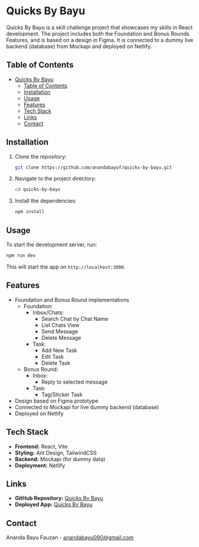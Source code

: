 # Quicks By Bayu

Quicks By Bayu is a skill challenge project that showcases my skills in React development. The project includes both the Foundation and Bonus Rounds Features, and is based on a design in Figma. It is connected to a dummy live backend (database) from Mockapi and deployed on Netlify.

## Table of Contents

- [Quicks By Bayu](#quicks-by-bayu)
  - [Table of Contents](#table-of-contents)
  - [Installation](#installation)
  - [Usage](#usage)
  - [Features](#features)
  - [Tech Stack](#tech-stack)
  - [Links](#links)
  - [Contact](#contact)

## Installation

1. Clone the repository:
   ```bash
   git clone https://github.com/anandabayuf/quicks-by-bayu.git
   ```
2. Navigate to the project directory:
   ```bash
   cd quicks-by-bayu
   ```
3. Install the dependencies:
   ```bash
   npm install
   ```

## Usage

To start the development server, run:
```bash
npm run dev
```

This will start the app on `http://localhost:3000`.

## Features

- Foundation and Bonus Round implementations
   - Foundation:
     - Inbox/Chats:
       - Search Chat by Chat Name
       - List Chats View
       - Send Message
       - Delete Message
     - Task:
       - Add New Task
       - Edit Task
       - Delete Task
   - Bonus Round:
     - Inbox:
       - Reply to selected message
     - Task:
       - Tag/Sticker Task
- Design based on Figma prototype
- Connected to Mockapi for live dummy backend (database)
- Deployed on Netlify

## Tech Stack

- **Frontend:** React, Vite
- **Styling:** Ant Design, TailwindCSS
- **Backend:** Mockapi (for dummy data)
- **Deployment:** Netlify

## Links

- **GitHub Repository:** [Quicks By Bayu](https://github.com/anandabayuf/quicks-by-bayu)
- **Deployed App:** [Quicks By Bayu](https://quicks-by-bayu.netlify.app)

## Contact

Ananda Bayu Fauzan - [anandabayu090@gmail.com](mailto:anandabayu090@gmail.com)
